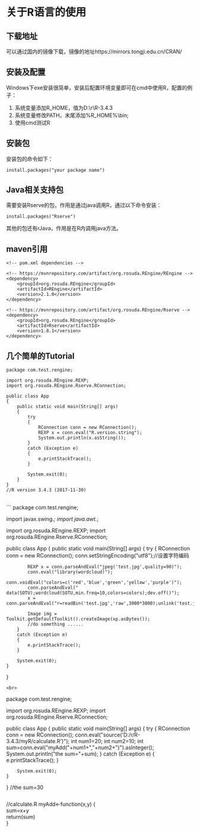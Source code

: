 关于R语言的使用
==================================================
下载地址
--------------------------------------------------
可以通过国内的镜像下载，镜像的地址https://mirrors.tongji.edu.cn/CRAN/  <br>

安装及配置
--------------------------------------------------
Windows下exe安装很简单，安装后配置环境变量即可在cmd中使用R，配置的例子：<br>

1. 系统变量添加R_HOME，值为D:\r\R-3.4.3
2. 系统变量修改PATH，末尾添加%R_HOME%\bin;
3. 使用cmd测试R

安装包
--------------------------------------------------
安装包的命令如下：<br>
```
install.packages("your package name")
```

Java相关支持包
--------------------------------------------------
需要安装Rserve的包，作用是通过java调用R，通过以下命令安装：<br>
```
install.packages("Rserve")
```
其他的包还有rJava，作用是在R内调用java方法。

maven引用
--------------------------------------------------
```
<!-- pom.xml dependencies -->

<!-- https://mvnrepository.com/artifact/org.rosuda.REngine/REngine -->
<dependency>
	<groupId>org.rosuda.REngine</groupId>
	<artifactId>REngine</artifactId>
	<version>2.1.0</version>
</dependency>

<!-- https://mvnrepository.com/artifact/org.rosuda.REngine/Rserve -->
<dependency>
	<groupId>org.rosuda.REngine</groupId>
	<artifactId>Rserve</artifactId>
	<version>1.8.1</version>
</dependency>
```

几个简单的Tutorial
--------------------------------------------------
```tutorial1
package com.test.rengine;

import org.rosuda.REngine.REXP;
import org.rosuda.REngine.Rserve.RConnection;

public class App 
{
    public static void main(String[] args)
    {
    	try 
    	{
            RConnection conn = new RConnection();
            REXP x = conn.eval("R.version.string");
            System.out.println(x.asString());
        } 
    	catch (Exception e) 
    	{
            e.printStackTrace();
        }
    	
    	System.exit(0);
    }
}
//R version 3.4.3 (2017-11-30)
```
<br>
```
package com.test.rengine;

import javax.swing.*;
import java.awt.*;

import org.rosuda.REngine.REXP;
import org.rosuda.REngine.Rserve.RConnection;

public class App 
{
    public static void main(String[] args)
    {
    	try 
    	{
            RConnection conn = new RConnection();
			conn.setStringEncoding("utf8");//设置字符编码
			
            REXP x = conn.parseAndEval("jpeg('test.jpg',quality=90)");
			conn.eval("library(wordcloud)");
			conn.voidEval("colors=c('red','blue','green','yellow','purple')");
			conn.parseAndEval(" data(SOTU);wordcloud(SOTU,min.freq=10,colors=colors);dev.off()");
			x = conn.parseAndEval("r=readBin('test.jpg','raw',3000*3000);unlink('test.jpg');r");
			
			Image img = Toolkit.getDefaultToolkit().createImage(xp.asBytes());
			//do something ......
        } 
    	catch (Exception e) 
    	{
            e.printStackTrace();
        }
    	
    	System.exit(0);
    }
}
```
<br>
```
package com.test.rengine;

import org.rosuda.REngine.REXP;
import org.rosuda.REngine.Rserve.RConnection;

public class App 
{
    public static void main(String[] args)
    {
    	try 
    	{
            RConnection conn = new RConnection();
            conn.eval("source('D:/r/R-3.4.3/myR/calculate.R')");
            int num1=20;
            int num2=10;
            int sum=conn.eval("myAdd("+num1+","+num2+")").asInteger();
            System.out.println("the sum="+sum);
        } 
    	catch (Exception e) 
    	{
            e.printStackTrace();
        }
    	
    	System.exit(0);
    }
}
//the sum=30
```
```
//calculate.R
myAdd<-function(x,y)
{  
    sum=x+y  
    return(sum)  
}
```